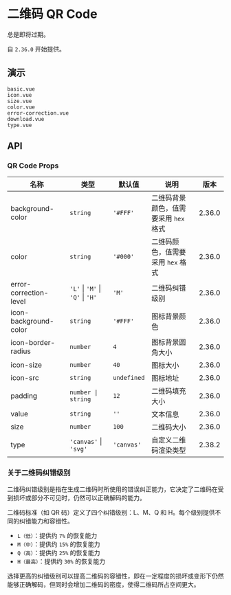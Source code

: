 # 二维码 QR Code

总是即将过期。

自 `2.36.0` 开始提供。

## 演示

```demo
basic.vue
icon.vue
size.vue
color.vue
error-correction.vue
download.vue
type.vue
```

## API

### QR Code Props

| 名称 | 类型 | 默认值 | 说明 | 版本 |
| --- | --- | --- | --- | --- |
| background-color | `string` | `'#FFF'` | 二维码背景颜色，值需要采用 `hex` 格式 | 2.36.0 |
| color | `string` | `'#000'` | 二维码颜色，值需要采用 `hex` 格式 | 2.36.0 |
| error-correction-level | `'L'` \| `'M'` \| `'Q'` \| `'H'` | `'M'` | 二维码纠错级别 | 2.36.0 |
| icon-background-color | `string` | `'#FFF'` | 图标背景颜色 | 2.36.0 |
| icon-border-radius | `number` | `4` | 图标背景圆角大小 | 2.36.0 |
| icon-size | `number` | `40` | 图标大小 | 2.36.0 |
| icon-src | `string` | `undefined` | 图标地址 | 2.36.0 |
| padding | `number \| string` | `12` | 二维码填充大小 | 2.36.0 |
| value | `string` | `''` | 文本信息 | 2.36.0 |
| size | `number` | `100` | 二维码大小 | 2.36.0 |
| type | `'canvas'` \| `'svg'` | `'canvas'` | 自定义二维码渲染类型 | 2.38.2 |

### 关于二维码纠错级别

二维码纠错级别是指在生成二维码时所使用的错误纠正能力，它决定了二维码在受到损坏或部分不可见时，仍然可以正确解码的能力。

二维码标准（如 QR 码）定义了四个纠错级别：L、M、Q 和 H。每个级别提供不同的纠错能力和容错性。

- `L（低）`：提供约 `7%` 的恢复能力
- `M（中）`：提供约 `15%` 的恢复能力
- `Q（高）`：提供约 `25%` 的恢复能力
- `H（最高）`：提供约 `30%` 的恢复能力

选择更高的纠错级别可以提高二维码的容错性，即在一定程度的损坏或变形下仍然能够正确解码，但同时会增加二维码的密度，使得二维码所占空间更大。
